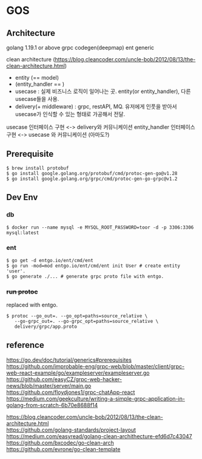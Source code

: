 # GOS
## Architecture
golang 1.19.1 or above
grpc
codegen(deepmap)
ent
generic

clean architecture (https://blog.cleancoder.com/uncle-bob/2012/08/13/the-clean-architecture.html)

- entity (== model)
- (entity_handler == <repository>)
- usecase : 실제 비즈니스 로직이 일어나는 곳. entity(or entity_handler), 다른 usecase들을 사용.
- delivery(+ middleware) : grpc, restAPI, MQ. 유저에게 인풋을 받아서 usecase가 인식할 수 있는 형태로 가공해서 전달.

usecase 인터페이스 구현 <-> delivery와 커뮤니케이션
entity_handler 인터페이스 구현 <-> usecase 와 커뮤니케이션 (아마도?)

## Prerequisite
```shell
$ brew install protobuf
$ go install google.golang.org/protobuf/cmd/protoc-gen-go@v1.28
$ go install google.golang.org/grpc/cmd/protoc-gen-go-grpc@v1.2
```

## Dev Env
### db
```shell
$ docker run --name mysql -e MYSQL_ROOT_PASSWORD=toor -d -p 3306:3306 mysql:latest
```

### ent
```shell
$ go get -d entgo.io/ent/cmd/ent
$ go run -mod=mod entgo.io/ent/cmd/ent init User # create entity 'user'.
$ go generate ./... # generate grpc proto file with entgo.
```

### ~~run protoc~~
replaced with entgo.
```shell
$ protoc --go_out=. --go_opt=paths=source_relative \
   --go-grpc_out=. --go-grpc_opt=paths=source_relative \
   delivery/grpc/app.proto
```


## reference
https://go.dev/doc/tutorial/generics#prerequisites  
https://github.com/improbable-eng/grpc-web/blob/master/client/grpc-web-react-example/go/exampleserver/exampleserver.go  
https://github.com/easyCZ/grpc-web-hacker-news/blob/master/server/main.go  
https://github.com/floydjones1/grpc-chatApp-react  
https://medium.com/geekculture/writing-a-simple-grpc-application-in-golang-from-scratch-6b70e8688f14  

https://blog.cleancoder.com/uncle-bob/2012/08/13/the-clean-architecture.html  
https://github.com/golang-standards/project-layout  
https://medium.com/easyread/golang-clean-archithecture-efd6d7c43047  
https://github.com/bxcodec/go-clean-arch  
https://github.com/evrone/go-clean-template  